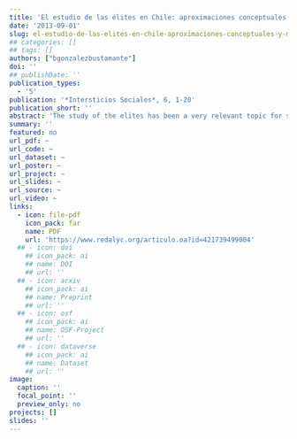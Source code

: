 ```yaml
---
title: 'El estudio de las élites en Chile: aproximaciones conceptuales y metodológicas'
date: '2013-09-01'
slug: el-estudio-de-las-elites-en-chile-aproximaciones-conceptuales-y-metodologicas
## categories: []
## tags: []
authors: ["bgonzalezbustamante"]
doi: ''
## publishDate: ''
publication_types:
  - '5'
publication: '*Intersticios Sociales*, 6, 1-20'
publication_short: ''
abstract: 'The study of the elites has been a very relevant topic for social sciences, with the political and economic elites as a focus of interest for the political science and sociology. Despite this, the study of the Chilean elites was somewhat stagnant in past decades; however, that situation is changing. This paper presents a synthesis of research, which is central to understand the sociology of the Chilean elites over the last twenty years. Additionally, it highlights the theoretical understandings that have occurred and offers perspectives for further research in the area, which match with the uninterrupted government of a centre-left coalition (la Concertación de Partidos por la Democracia). Additionally, the paper highlights the theoretical understandings that have occurred, offering perspectives for further research in the area, which are related to the study of social networks and partisan environment, also suggests promoting studies which linking political and economic elites with cultural (epistemic communities). The synthesis of research shows the existence of a local and solid theory; it shows how the different research agree on the importance of technocratic phenomenon for the Chilean case, and also indicate the existence of an important core of technopols and a transversal party which shows the strength of the ties inside the Concertacion.'
summary: ''
featured: no
url_pdf: ~
url_code: ~
url_dataset: ~
url_poster: ~
url_project: ~
url_slides: ~
url_source: ~
url_video: ~
links:
  - icon: file-pdf
    icon_pack: far
    name: PDF
    url: 'https://www.redalyc.org/articulo.oa?id=421739499004'
  ## - icon: doi
    ## icon_pack: ai
    ## name: DOI
    ## url: ''
  ## - icon: arxiv
    ## icon_pack: ai
    ## name: Preprint
    ## url: ''
  ## - icon: osf
    ## icon_pack: ai
    ## name: OSF-Project
    ## url: ''
  ## - icon: dataverse
    ## icon_pack: ai
    ## name: Dataset
    ## url: ''
image:
  caption: ''
  focal_point: ''
  preview_only: no
projects: []
slides: ''
---
```


